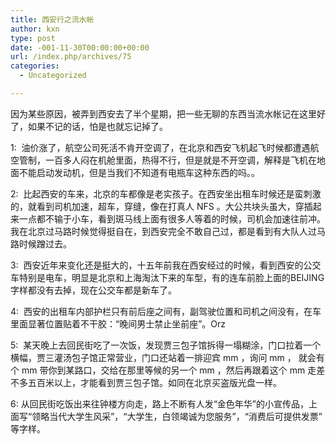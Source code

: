 ```yaml
---
title: 西安行之流水帐
author: kxn
type: post
date: -001-11-30T00:00:00+00:00
url: /index.php/archives/75
categories:
  - Uncategorized

---
```

因为某些原因，被弄到西安去了半个星期，把一些无聊的东西当流水帐记在这里好了，如果不记的话，怕是也就忘记掉了。

1:  油价涨了，航空公司死活不肯开空调了，在北京和西安飞机起飞时候都遭遇航空管制，一百多人闷在机舱里面，热得不行，但是就是不开空调，解释是飞机在地面不能启动发动机，但是当我们不知道有电瓶车这种东西的吗。。

2:  比起西安的车来，北京的车都像是老实孩子。在西安坐出租车时候还是蛮刺激的，就看到司机加速，超车，穿缝，像在打真人 NFS 。大公共块头虽大，穿插起来一点都不输于小车，看到斑马线上面有很多人等着的时候，司机会加速往前冲。我在北京过马路时候觉得挺自在，到西安完全不敢自己过，都是看到有大队人过马路时候蹭过去。

3:  西安近年来变化还是挺大的，十五年前我在西安经过的时候，看到西安的公交车特别是电车，明显是北京和上海淘汰下来的车型，有的连车前脸上面的BEIJING字样都没有去掉，现在公交车都是新车了。

4:  西安的出租车内部护栏只有前后座之间有，副驾驶位置和司机之间没有，在车里面显著位置贴着不干胶：“晚间男士禁止坐前座”。Orz 

5:  某天晚上去回民街吃了一次饭，发现贾三包子馆拆得一塌糊涂，门口拉着一个横幅，贾三灌汤包子馆正常营业，门口还站着一排迎宾 mm ，询问 mm ， 就会有个 mm 带你到某路口，交给在那里等候的另一个 mm ，然后再跟着这个 mm 走差不多五百米以上，才能看到贾三包子馆。如同在北京买盗版光盘一样。 

6: 从回民街吃饭出来往钟楼方向走，路上不断有人发“金色年华”的小宣传品，上面写“领略当代大学生风采”，“大学生，白领竭诚为您服务”，“消费后可提供发票” 等字样。